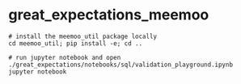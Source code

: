 # great_expectations_meemoo

``` batch
# install the meemoo_util package locally
cd meemoo_util; pip install -e; cd ..

# run jupyter notebook and open ./great_expectations/notebooks/sql/validation_playground.ipynb
jupyter notebook
```